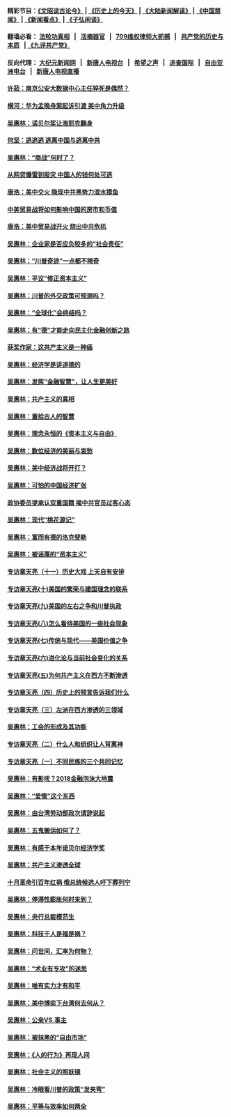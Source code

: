 #### 精彩节目：[《文昭谈古论今》](http://134.209.198.168/wenzhao) | [《历史上的今天》](http://134.209.198.168/today-in-history) | [《大陆新闻解读》](http://134.209.198.168/ntdtv-comedy) | [《中国禁闻》](http://134.209.198.168/ntdtv-news) | [《新闻看点》](http://134.209.198.168/news-insight) | [《子弘闲谈》](http://134.209.198.168/zihongxiantan/) 

  #### 翻墙必看： [法轮功真相](http://134.209.198.168:10000/videos/truth.html) &nbsp;&nbsp;|&nbsp;&nbsp; [活摘器官](http://134.209.198.168:10000/videos/res/Organs/) &nbsp;&nbsp;|&nbsp;&nbsp; [709维权律师大抓捕](http://134.209.198.168:10000/videos/709/) &nbsp;&nbsp;|&nbsp;&nbsp; [共产党的历史与本质](http://134.209.198.168:10000/videos/ccp.html) &nbsp;&nbsp;| [《九评共产党》](http://134.209.198.168:10000/videos/jiuping/) 

#### 反向代理： [大纪元新闻网](http://134.209.198.168:10080/) &nbsp;&nbsp;|&nbsp;&nbsp; [新唐人电视台](http://134.209.198.168:8000/) &nbsp;&nbsp;|&nbsp;&nbsp; [希望之声](http://134.209.198.168:8200/) &nbsp;&nbsp;|&nbsp;&nbsp; [追查国际](http://134.209.198.168:10010/) &nbsp;&nbsp;|&nbsp;&nbsp; [自由亚洲电台](http://134.209.198.168:9800/) &nbsp;&nbsp;|&nbsp;&nbsp; [新唐人电视直播](http://134.209.198.168/) 

#### [许茹：南京公安大数据中心主任猝死是偶然？](../pages/nsc423/n11064744.md?t=04030937) 

#### [横河：华为孟晚舟案起诉引渡 美中角力升级](../pages/nsc423/n11027230.md?t=04030937) 

#### [吴惠林：诺贝尔奖让海耶克翻身](../pages/nsc423/n10890049.md?t=04030937) 

#### [何坚：逃逃逃 逃离中国与逃离中共](../pages/nsc423/n10592891.md?t=04030937) 

#### [吴惠林：“商战”何时了？](../pages/nsc423/n10573558.md?t=04030937) 

#### [从网贷爆雷到股灾 中国人的钱何处可逃](../pages/nsc423/n10572800.md?t=04030937) 

#### [唐浩：美中交火 隐现中共黑势力混水摸鱼](../pages/nsc423/n10544040.md?t=04030937) 

#### [中美贸易战将如何影响中国的房市和币值](../pages/nsc423/n10543697.md?t=04030937) 

#### [唐浩：美中贸易战开火 烧出中共危机](../pages/nsc423/n10540126.md?t=04030937) 

#### [吴惠林：企业家是否应负较多的“社会责任”](../pages/nsc423/n10535022.md?t=04030937) 

#### [吴惠林：“川普奇迹”一点都不稀奇](../pages/nsc423/n10512808.md?t=04030937) 

#### [吴惠林：平议“修正资本主义”](../pages/nsc423/n10495724.md?t=04030937) 

#### [吴惠林：川普的外交政策可预测吗？](../pages/nsc423/n10462387.md?t=04030937) 

#### [吴惠林：“全球化”会终结吗？](../pages/nsc423/n10452838.md?t=04030937) 

#### [吴惠林：有“德”才能走向民主化金融创新之路](../pages/nsc423/n10432292.md?t=04030937) 

#### [获奖作家：这共产主义是一种癌](../pages/nsc423/n10431541.md?t=04030937) 

#### [吴惠林：经济学是讲道德的](../pages/nsc423/n10398014.md?t=04030937) 

#### [吴惠林：发挥“金融智慧”，让人生更美好](../pages/nsc423/n10375019.md?t=04030937) 

#### [吴惠林：共产主义的真相](../pages/nsc423/n10351394.md?t=04030937) 

#### [吴惠林：重拾古人的智慧](../pages/nsc423/n10337691.md?t=04030937) 

#### [吴惠林：理念永恒的《资本主义与自由》](../pages/nsc423/n10316274.md?t=04030937) 

#### [吴惠林：数位经济的美丽与哀愁](../pages/nsc423/n10292946.md?t=04030937) 

#### [吴惠林：美中经济战将开打？](../pages/nsc423/n10258825.md?t=04030937) 

#### [吴惠林：可怕的中国经济扩张](../pages/nsc423/n10219147.md?t=04030937) 

#### [政协委员提承认双重国籍 揭中共官员过客心态](../pages/nsc423/n10208809.md?t=04030937) 

#### [吴惠林：现代“桃花源记”](../pages/nsc423/n10185234.md?t=04030937) 

#### [吴惠林：富而有德的洛克斐勒](../pages/nsc423/n10142264.md?t=04030937) 

#### [吴惠林：被诬蔑的“资本主义”](../pages/nsc423/n10124816.md?t=04030937) 

#### [专访章天亮（十一）历史大戏 上天自有安排](../pages/nsc423/n10094905.md?t=04030937) 

#### [专访章天亮(十)美国的繁荣与建国理念的联系](../pages/nsc423/n10094899.md?t=04030937) 

#### [专访章天亮(九)美国的左右之争和川普执政](../pages/nsc423/n10094889.md?t=04030937) 

#### [专访章天亮(八)怎么看待美国的一些社会现象](../pages/nsc423/n10094857.md?t=04030937) 

#### [专访章天亮(七)传统与现代——美国价值之争](../pages/nsc423/n10093140.md?t=04030937) 

#### [专访章天亮(六)进化论与当前社会变化的关系](../pages/nsc423/n10092036.md?t=04030937) 

#### [专访章天亮(五)为何共产主义在西方不断渗透](../pages/nsc423/n10083620.md?t=04030937) 

#### [专访章天亮（四）历史上的预言告诉我们什么](../pages/nsc423/n10083606.md?t=04030937) 

#### [专访章天亮（三）左派在西方渗透的三领域](../pages/nsc423/n10081115.md?t=04030937) 

#### [吴惠林：工会的形成及其功能](../pages/nsc423/n10080633.md?t=04030937) 

#### [专访章天亮（二）什么人和组织让人背离神](../pages/nsc423/n10076637.md?t=04030937) 

#### [专访章天亮（一）不同民族的三个共同记忆](../pages/nsc423/n10074188.md?t=04030937) 

#### [吴惠林：有影呒？2018金融泡沫大地震](../pages/nsc423/n10040534.md?t=04030937) 

#### [吴惠林：“爱情”这个东西](../pages/nsc423/n10019423.md?t=04030937) 

#### [吴惠林：由台湾劳动部政次请辞说起](../pages/nsc423/n9979679.md?t=04030937) 

#### [吴惠林：五鬼搬运如何了？](../pages/nsc423/n9925338.md?t=04030937) 

#### [吴惠林：有感于本年诺贝尔经济学奖](../pages/nsc423/n9871883.md?t=04030937) 

#### [吴惠林：共产主义渗透全球](../pages/nsc423/n9812748.md?t=04030937) 

#### [十月革命引百年红祸 俄总统候选人吁下葬列宁](../pages/nsc423/n9810182.md?t=04030937) 

#### [吴惠林：停滞性膨胀何时来到？](../pages/nsc423/n9764136.md?t=04030937) 

#### [吴惠林：央行总裁模范生](../pages/nsc423/n9728134.md?t=04030937) 

#### [吴惠林：科技于人是福是祸？](../pages/nsc423/n9672982.md?t=04030937) 

#### [吴惠林：问世间，汇率为何物？](../pages/nsc423/n9621788.md?t=04030937) 

#### [吴惠林：“术业有专攻”的迷思](../pages/nsc423/n9580363.md?t=04030937) 

#### [吴惠林：唯有实力才有和平](../pages/nsc423/n9529599.md?t=04030937) 

#### [吴惠林：美中博奕下台湾何去何从？](../pages/nsc423/n9483598.md?t=04030937) 

#### [吴惠林：公亲VS.事主](../pages/nsc423/n9425637.md?t=04030937) 

#### [吴惠林：被抹黑的“自由市场”](../pages/nsc423/n9351545.md?t=04030937) 

#### [吴惠林：《人的行为》再现人间](../pages/nsc423/n9296339.md?t=04030937) 

#### [吴惠林：社会主义的照妖镜](../pages/nsc423/n9243460.md?t=04030937) 

#### [吴惠林：冷眼看川普的政策“发夹弯”](../pages/nsc423/n9120684.md?t=04030937) 

#### [吴惠林：平等与效率如何两全](../pages/nsc423/n9075430.md?t=04030937) 

